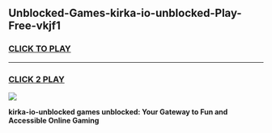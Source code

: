 
## Unblocked-Games-kirka-io-unblocked-Play-Free-vkjf1
<h3>
<a href="https://premium76.site?title=kirka-io-unblocked&ref=12A">CLICK TO PLAY</a></h3>
<hr>

<h3>
<a href="https://premium76.site?title=kirka-io-unblocked&ref=12A">CLICK 2 PLAY</a>
  
</h3>

<a href="https://premium76.site?title=kirka-io-unblocked&ref=12A"><img src="https://clearcache.store/games.png"></a>


**kirka-io-unblocked games unblocked: Your Gateway to Fun and Accessible Online Gaming**
